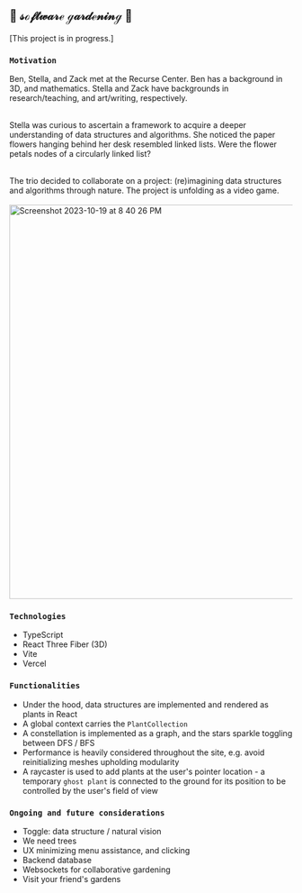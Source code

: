 ## 🌸 𝓈ℴ𝒻𝓉𝓌𝒶𝓇ℯ ℊ𝒶𝓇𝒹ℯ𝓃𝒾𝓃ℊ 🌱

[This project is in progress.]

### `Motivation`<br>

Ben, Stella, and Zack met at the Recurse Center. Ben has a background in 3D, and mathematics. Stella and Zack have backgrounds in research/teaching, and art/writing, respectively.<br><br>

Stella was curious to ascertain a framework to acquire a deeper understanding of data structures and algorithms. She noticed the paper flowers hanging behind her desk resembled linked lists. Were the flower petals nodes of a circularly linked list?<br><br>

The trio decided to collaborate on a project: (re)imagining data structures and algorithms through nature. The project is unfolding as a video game.<br><br>
<img width="700" alt="Screenshot 2023-10-19 at 8 40 26 PM" src="https://github.com/stella0000000/garden-structures/assets/112890821/18dbb75d-a312-4e2b-a7c3-3a54fa63b43d">


### `Technologies`<br>

- TypeScript
- React Three Fiber (3D)
- Vite
- Vercel

### `Functionalities`<br>

- Under the hood, data structures are implemented and rendered as plants in React
- A global context carries the `PlantCollection`
- A constellation is implemented as a graph, and the stars sparkle toggling between DFS / BFS
- Performance is heavily considered throughout the site, e.g. avoid reinitializing meshes upholding modularity
- A raycaster is used to add plants at the user's pointer location - a temporary `ghost plant` is connected to the ground for its position to be controlled by the user's field of view

### `Ongoing and future considerations`<br>

- Toggle: data structure / natural vision
- We need trees
- UX minimizing menu assistance, and clicking
- Backend database
- Websockets for collaborative gardening
- Visit your friend's gardens
